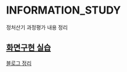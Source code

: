 # INFORMATION_STUDY
정처산기 과정평가 내용 정리

[화면구현 실습](https://github.com/sinhw0006/SCREEN_IMPL)
---
[블로그 정리](https://blogproject.shop/user/shw)
